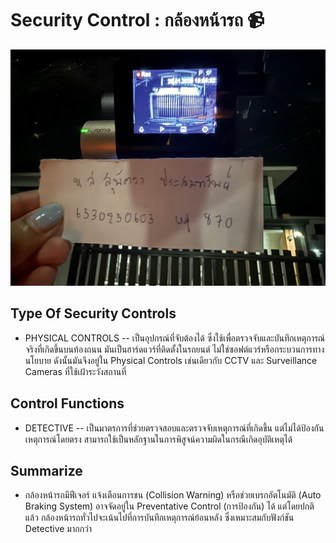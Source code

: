 # Security Control : กล้องหน้ารถ 📹

![camera](img/camera.jpg)

## Type Of Security Controls
 - PHYSICAL CONTROLS
     -- เป็นอุปกรณ์ที่จับต้องได้ ซึ่งใช้เพื่อตรวจจับและบันทึกเหตุการณ์จริงที่เกิดขึ้นบนท้องถนน มันเป็นฮาร์ดแวร์ที่ติดตั้งในรถยนต์ ไม่ใช่ซอฟต์แวร์หรือกระบวนการทางนโยบาย ดังนั้นมันจึงอยู่ใน Physical Controls เช่นเดียวกับ CCTV และ Surveillance Cameras ที่ใช้เฝ้าระวังสถานที่
   
## Control Functions 
 - DETECTIVE
     -- เป็นมาตรการที่ช่วยตรวจสอบและตรวจจับเหตุการณ์ที่เกิดขึ้น แต่ไม่ได้ป้องกันเหตุการณ์โดยตรง สามารถใช้เป็นหลักฐานในการพิสูจน์ความผิดในกรณีเกิดอุบัติเหตุได้
   
## Summarize
 - กล้องหน้ารถมีฟีเจอร์ แจ้งเตือนการชน (Collision Warning) หรือช่วยเบรกอัตโนมัติ (Auto Braking System) อาจจัดอยู่ใน Preventative Control (การป้องกัน) ได้ แต่โดยปกติแล้ว กล้องหน้ารถทั่วไปจะเน้นไปที่การบันทึกเหตุการณ์ย้อนหลัง ซึ่งเหมาะสมกับฟังก์ชัน Detective มากกว่า
